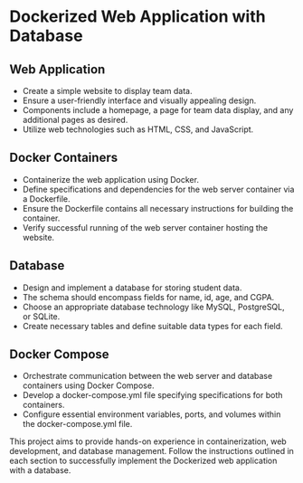 # Dockerized Web Application with Database

## Web Application
- Create a simple website to display team data.
- Ensure a user-friendly interface and visually appealing design.
- Components include a homepage, a page for team data display, and any additional pages as desired.
- Utilize web technologies such as HTML, CSS, and JavaScript.

## Docker Containers
- Containerize the web application using Docker.
- Define specifications and dependencies for the web server container via a Dockerfile.
- Ensure the Dockerfile contains all necessary instructions for building the container.
- Verify successful running of the web server container hosting the website.

## Database
- Design and implement a database for storing student data.
- The schema should encompass fields for name, id, age, and CGPA.
- Choose an appropriate database technology like MySQL, PostgreSQL, or SQLite.
- Create necessary tables and define suitable data types for each field.

## Docker Compose
- Orchestrate communication between the web server and database containers using Docker Compose.
- Develop a docker-compose.yml file specifying specifications for both containers.
- Configure essential environment variables, ports, and volumes within the docker-compose.yml file.

This project aims to provide hands-on experience in containerization, web development, and database management. Follow the instructions outlined in each section to successfully implement the Dockerized web application with a database.
